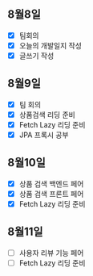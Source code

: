 ## 8월8일

- [x] 팀회의
- [x] 오늘의 개발일지 작성
- [x] 글쓰기 작성

## 8월9일

- [x] 팀 회의
- [x] 상품검색 리딩 준비
- [x] Fetch Lazy 리딩 준비
- [x] JPA 프록시 공부

## 8월10일
- [x] 상품 검색 백엔드 페어
- [x] 상품 검색 프론트 페어
- [x] Fetch Lazy 리딩 준비

## 8월11일
- [ ] 사용자 리뷰 기능 페어
- [ ] Fetch Lazy 리딩 준비
